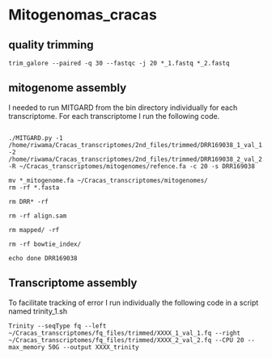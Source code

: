 # Mitogenomas_cracas

## quality trimming

```
trim_galore --paired -q 30 --fastqc -j 20 *_1.fastq *_2.fastq
```

## mitogenome assembly

I needed to run MITGARD from the bin directory individually for each transcriptome. For each transcriptome I run the following code.

```

./MITGARD.py -1 /home/riwama/Cracas_transcriptomes/2nd_files/trimmed/DRR169038_1_val_1.fq -2 /home/riwama/Cracas_transcriptomes/2nd_files/trimmed/DRR169038_2_val_2.fq -R ~/Cracas_transcriptomes/mitogenomes/refence.fa -c 20 -s DRR169038

mv *_mitogenome.fa ~/Cracas_transcriptomes/mitogenomes/
rm -rf *.fasta

rm DRR* -rf

rm -rf align.sam

rm mapped/ -rf

rm -rf bowtie_index/

echo done DRR169038
```

## Transcriptome assembly

To facilitate tracking of error I run individually the following code in a script named trinity_1.sh

```
Trinity --seqType fq --left ~/Cracas_transcriptomes/fq_files/trimmed/XXXX_1_val_1.fq --right ~/Cracas_transcriptomes/fq_files/trimmed/XXXX_2_val_2.fq --CPU 20 --max_memory 50G --output XXXX_trinity
```


